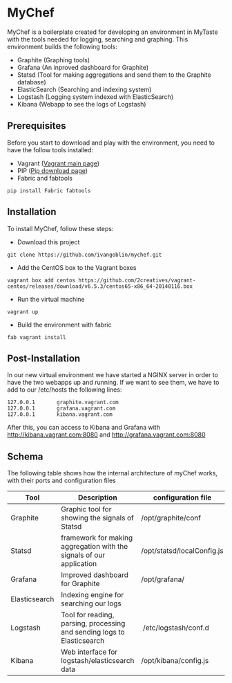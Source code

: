 MyChef
======

MyChef is a boilerplate created for developing an environment in MyTaste with the tools needed for logging, searching and graphing. This environment builds the following tools:

- Graphite (Graphing tools)
- Grafana (An inproved dashboard for Graphite)
- Statsd (Tool for making aggregations and send them to the Graphite database)
- ElasticSearch (Searching and indexing system)
- Logstash (Logging system indexed with ElasticSearch)
- Kibana (Webapp to see the logs of Logstash)

Prerequisites
-------------
Before you start to download and play with the environment, you need to have the follow tools installed:

- Vagrant ([Vagrant main page])
- PIP ([Pip download page])
- Fabric and fabtools
```
pip install Fabric fabtools
```

Installation
------------
To install MyChef, follow these steps:
- Download this project
```
git clone https://github.com/ivangoblin/mychef.git
```
- Add the CentOS box to the Vagrant boxes
```
vagrant box add centos https://github.com/2creatives/vagrant-centos/releases/download/v6.5.3/centos65-x86_64-20140116.box
```
- Run the virtual machine
```
vagrant up
```
- Build the environment with fabric
```
fab vagrant install
```

Post-Installation
-----------------

In our new virtual environment we have started a NGINX server in order to have the two webapps up and running. If we want to see them, we have to add to our /etc/hosts the following lines:

```
127.0.0.1       graphite.vagrant.com
127.0.0.1       grafana.vagrant.com
127.0.0.1       kibana.vagrant.com
```

After this, you can access to Kibana and Grafana with http://kibana.vagrant.com:8080 and http://grafana.vagrant.com:8080


Schema
------
The following table shows how the internal architecture of myChef works, with their ports and configuration files

Tool          | Description                                                             | configuration file         | ports
------------- | ----------------------------------------------------------------------  | -------------------------- | -----
Graphite      | Graphic tool for showing the signals of Statsd                          | /opt/graphite/conf         | 2003 (Carbon)
Statsd        | framework for making aggregation with the signals of our application    | /opt/statsd/localConfig.js | 8125
Grafana       | Improved dashboard for Graphite                                         | /opt/grafana/              | 8080 (grafana.vagrant.com:8080)
Elasticsearch | Indexing engine for searching our logs                                  |                            | 9200 (HTTP)
Logstash      | Tool for reading, parsing, processing and sending logs to Elasticsearch | /etc/logstash/conf.d       | It depends of the configuration (currently 5858 for UDP)
Kibana        | Web interface for logstash/elasticsearch data                           | /opt/kibana/config.js      | 8080 (kibana.vagrant.com:8080)

[Vagrant main page]:http://www.vagrantup.com/
[PIP download page]:http://pip.readthedocs.org/en/latest/installing.html
